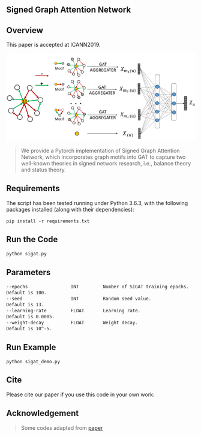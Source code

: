 ## Signed Graph Attention Network

## Overview
This paper is accepted at ICANN2019.

<div align=center>
 <img src="./imgs/SiGAT.png" alt="Sigat" align=center/>
</div>

> We provide a Pytorch implementation of Signed Graph Attention Network, which incorporates graph motifs into GAT to capture two well-known theories in signed network research, i.e., balance theory and status theory.

## Requirements

The script has been tested running under Python 3.6.3, with the following packages installed (along with their dependencies):

```
pip install -r requirements.txt
```

## Run the Code

```
python sigat.py
```

## Parameters

```
--epochs                INT         Number of SiGAT training epochs.     Default is 100. 
--seed                  INT         Random seed value.                   Default is 13.
--learning-rate         FLOAT       Learning rate.                       Default is 0.0005.  
--weight-decay          FLOAT       Weight decay.                        Default is 10^-5. 

```


## Run Example

```
python sigat_demo.py
```

## Cite
Please cite our paper if you use this code in your own work:


## Acknowledgement

> Some codes adapted from [paper](https://dl.acm.org/citation.cfm?id=1772756)

